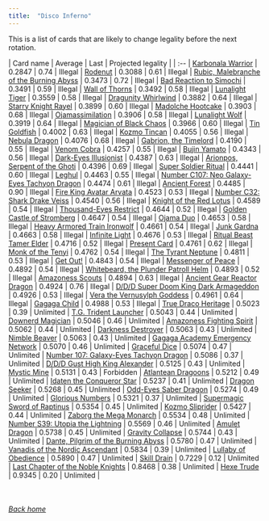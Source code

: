 ```yaml
---
title:  "Disco Inferno"
---
```


This is a list of cards that are likely to change legality before the next rotation.

| Card name | Average | Last | Projected legality |
| :-- |
[Karbonala Warrior](https://db.ygoprodeck.com/card/?search=Karbonala%20Warrior) | 0.2847 | 0.74 | Illegal |
[Rodenut](https://db.ygoprodeck.com/card/?search=Rodenut) | 0.3088 | 0.61 | Illegal |
[Rubic, Malebranche of the Burning Abyss](https://db.ygoprodeck.com/card/?search=Rubic,%20Malebranche%20of%20the%20Burning%20Abyss) | 0.3473 | 0.72 | Illegal |
[Bad Reaction to Simochi](https://db.ygoprodeck.com/card/?search=Bad%20Reaction%20to%20Simochi) | 0.3491 | 0.59 | Illegal |
[Wall of Thorns](https://db.ygoprodeck.com/card/?search=Wall%20of%20Thorns) | 0.3492 | 0.58 | Illegal |
[Lunalight Tiger](https://db.ygoprodeck.com/card/?search=Lunalight%20Tiger) | 0.3559 | 0.58 | Illegal |
[Dragunity Whirlwind](https://db.ygoprodeck.com/card/?search=Dragunity%20Whirlwind) | 0.3882 | 0.64 | Illegal |
[Starry Knight Rayel](https://db.ygoprodeck.com/card/?search=Starry%20Knight%20Rayel) | 0.3899 | 0.60 | Illegal |
[Madolche Hootcake](https://db.ygoprodeck.com/card/?search=Madolche%20Hootcake) | 0.3903 | 0.68 | Illegal |
[Ojamassimilation](https://db.ygoprodeck.com/card/?search=Ojamassimilation) | 0.3906 | 0.58 | Illegal |
[Lunalight Wolf](https://db.ygoprodeck.com/card/?search=Lunalight%20Wolf) | 0.3919 | 0.64 | Illegal |
[Magician of Black Chaos](https://db.ygoprodeck.com/card/?search=Magician%20of%20Black%20Chaos) | 0.3966 | 0.60 | Illegal |
[Tin Goldfish](https://db.ygoprodeck.com/card/?search=Tin%20Goldfish) | 0.4002 | 0.63 | Illegal |
[Kozmo Tincan](https://db.ygoprodeck.com/card/?search=Kozmo%20Tincan) | 0.4055 | 0.56 | Illegal |
[Nebula Dragon](https://db.ygoprodeck.com/card/?search=Nebula%20Dragon) | 0.4076 | 0.68 | Illegal |
[Gabrion, the Timelord](https://db.ygoprodeck.com/card/?search=Gabrion,%20the%20Timelord) | 0.4190 | 0.55 | Illegal |
[Venom Cobra](https://db.ygoprodeck.com/card/?search=Venom%20Cobra) | 0.4257 | 0.55 | Illegal |
[Bujin Yamato](https://db.ygoprodeck.com/card/?search=Bujin%20Yamato) | 0.4343 | 0.56 | Illegal |
[Dark-Eyes Illusionist](https://db.ygoprodeck.com/card/?search=Dark-Eyes%20Illusionist) | 0.4387 | 0.63 | Illegal |
[Arionpos, Serpent of the Ghoti](https://db.ygoprodeck.com/card/?search=Arionpos,%20Serpent%20of%20the%20Ghoti) | 0.4396 | 0.69 | Illegal |
[Super Soldier Ritual](https://db.ygoprodeck.com/card/?search=Super%20Soldier%20Ritual) | 0.4441 | 0.60 | Illegal |
[Leghul](https://db.ygoprodeck.com/card/?search=Leghul) | 0.4463 | 0.55 | Illegal |
[Number C107: Neo Galaxy-Eyes Tachyon Dragon](https://db.ygoprodeck.com/card/?search=Number%20C107:%20Neo%20Galaxy-Eyes%20Tachyon%20Dragon) | 0.4474 | 0.61 | Illegal |
[Ancient Forest](https://db.ygoprodeck.com/card/?search=Ancient%20Forest) | 0.4485 | 0.90 | Illegal |
[Fire King Avatar Arvata](https://db.ygoprodeck.com/card/?search=Fire%20King%20Avatar%20Arvata) | 0.4523 | 0.53 | Illegal |
[Number C32: Shark Drake Veiss](https://db.ygoprodeck.com/card/?search=Number%20C32:%20Shark%20Drake%20Veiss) | 0.4540 | 0.56 | Illegal |
[Knight of the Red Lotus](https://db.ygoprodeck.com/card/?search=Knight%20of%20the%20Red%20Lotus) | 0.4589 | 0.54 | Illegal |
[Thousand-Eyes Restrict](https://db.ygoprodeck.com/card/?search=Thousand-Eyes%20Restrict) | 0.4644 | 0.52 | Illegal |
[Golden Castle of Stromberg](https://db.ygoprodeck.com/card/?search=Golden%20Castle%20of%20Stromberg) | 0.4647 | 0.54 | Illegal |
[Ojama Duo](https://db.ygoprodeck.com/card/?search=Ojama%20Duo) | 0.4653 | 0.58 | Illegal |
[Heavy Armored Train Ironwolf](https://db.ygoprodeck.com/card/?search=Heavy%20Armored%20Train%20Ironwolf) | 0.4661 | 0.54 | Illegal |
[Junk Gardna](https://db.ygoprodeck.com/card/?search=Junk%20Gardna) | 0.4663 | 0.58 | Illegal |
[Infinite Light](https://db.ygoprodeck.com/card/?search=Infinite%20Light) | 0.4676 | 0.53 | Illegal |
[Ritual Beast Tamer Elder](https://db.ygoprodeck.com/card/?search=Ritual%20Beast%20Tamer%20Elder) | 0.4716 | 0.52 | Illegal |
[Present Card](https://db.ygoprodeck.com/card/?search=Present%20Card) | 0.4761 | 0.62 | Illegal |
[Monk of the Tenyi](https://db.ygoprodeck.com/card/?search=Monk%20of%20the%20Tenyi) | 0.4762 | 0.54 | Illegal |
[The Tyrant Neptune](https://db.ygoprodeck.com/card/?search=The%20Tyrant%20Neptune) | 0.4811 | 0.53 | Illegal |
[Get Out!](https://db.ygoprodeck.com/card/?search=Get%20Out!) | 0.4843 | 0.54 | Illegal |
[Messenger of Peace](https://db.ygoprodeck.com/card/?search=Messenger%20of%20Peace) | 0.4892 | 0.54 | Illegal |
[Whitebeard, the Plunder Patroll Helm](https://db.ygoprodeck.com/card/?search=Whitebeard,%20the%20Plunder%20Patroll%20Helm) | 0.4893 | 0.52 | Illegal |
[Amazoness Scouts](https://db.ygoprodeck.com/card/?search=Amazoness%20Scouts) | 0.4894 | 0.63 | Illegal |
[Ancient Gear Reactor Dragon](https://db.ygoprodeck.com/card/?search=Ancient%20Gear%20Reactor%20Dragon) | 0.4924 | 0.76 | Illegal |
[D/D/D Super Doom King Dark Armageddon](https://db.ygoprodeck.com/card/?search=D/D/D%20Super%20Doom%20King%20Dark%20Armageddon) | 0.4926 | 0.53 | Illegal |
[Vera the Vernusylph Goddess](https://db.ygoprodeck.com/card/?search=Vera%20the%20Vernusylph%20Goddess) | 0.4961 | 0.64 | Illegal |
[Gagaga Child](https://db.ygoprodeck.com/card/?search=Gagaga%20Child) | 0.4988 | 0.53 | Illegal |
[True Draco Heritage](https://db.ygoprodeck.com/card/?search=True%20Draco%20Heritage) | 0.5023 | 0.39 | Unlimited |
[T.G. Trident Launcher](https://db.ygoprodeck.com/card/?search=T.G.%20Trident%20Launcher) | 0.5043 | 0.44 | Unlimited |
[Downerd Magician](https://db.ygoprodeck.com/card/?search=Downerd%20Magician) | 0.5046 | 0.46 | Unlimited |
[Amazoness Fighting Spirit](https://db.ygoprodeck.com/card/?search=Amazoness%20Fighting%20Spirit) | 0.5062 | 0.44 | Unlimited |
[Darkness Destroyer](https://db.ygoprodeck.com/card/?search=Darkness%20Destroyer) | 0.5063 | 0.43 | Unlimited |
[Nimble Beaver](https://db.ygoprodeck.com/card/?search=Nimble%20Beaver) | 0.5063 | 0.43 | Unlimited |
[Gagaga Academy Emergency Network](https://db.ygoprodeck.com/card/?search=Gagaga%20Academy%20Emergency%20Network) | 0.5070 | 0.46 | Unlimited |
[Graceful Dice](https://db.ygoprodeck.com/card/?search=Graceful%20Dice) | 0.5074 | 0.47 | Unlimited |
[Number 107: Galaxy-Eyes Tachyon Dragon](https://db.ygoprodeck.com/card/?search=Number%20107:%20Galaxy-Eyes%20Tachyon%20Dragon) | 0.5086 | 0.37 | Unlimited |
[D/D/D Gust High King Alexander](https://db.ygoprodeck.com/card/?search=D/D/D%20Gust%20High%20King%20Alexander) | 0.5125 | 0.43 | Unlimited |
[Mystic Mine](https://db.ygoprodeck.com/card/?search=Mystic%20Mine) | 0.5131 | 0.43 | Forbidden |
[Atlantean Dragoons](https://db.ygoprodeck.com/card/?search=Atlantean%20Dragoons) | 0.5212 | 0.49 | Unlimited |
[Idaten the Conqueror Star](https://db.ygoprodeck.com/card/?search=Idaten%20the%20Conqueror%20Star) | 0.5237 | 0.41 | Unlimited |
[Dragon Seeker](https://db.ygoprodeck.com/card/?search=Dragon%20Seeker) | 0.5268 | 0.45 | Unlimited |
[Odd-Eyes Saber Dragon](https://db.ygoprodeck.com/card/?search=Odd-Eyes%20Saber%20Dragon) | 0.5274 | 0.49 | Unlimited |
[Glorious Numbers](https://db.ygoprodeck.com/card/?search=Glorious%20Numbers) | 0.5321 | 0.37 | Unlimited |
[Supermagic Sword of Raptinus](https://db.ygoprodeck.com/card/?search=Supermagic%20Sword%20of%20Raptinus) | 0.5354 | 0.45 | Unlimited |
[Kozmo Sliprider](https://db.ygoprodeck.com/card/?search=Kozmo%20Sliprider) | 0.5427 | 0.44 | Unlimited |
[Zaborg the Mega Monarch](https://db.ygoprodeck.com/card/?search=Zaborg%20the%20Mega%20Monarch) | 0.5534 | 0.48 | Unlimited |
[Number S39: Utopia the Lightning](https://db.ygoprodeck.com/card/?search=Number%20S39:%20Utopia%20the%20Lightning) | 0.5569 | 0.46 | Unlimited |
[Amulet Dragon](https://db.ygoprodeck.com/card/?search=Amulet%20Dragon) | 0.5738 | 0.45 | Unlimited |
[Gravity Collapse](https://db.ygoprodeck.com/card/?search=Gravity%20Collapse) | 0.5744 | 0.43 | Unlimited |
[Dante, Pilgrim of the Burning Abyss](https://db.ygoprodeck.com/card/?search=Dante,%20Pilgrim%20of%20the%20Burning%20Abyss) | 0.5780 | 0.47 | Unlimited |
[Vanadis of the Nordic Ascendant](https://db.ygoprodeck.com/card/?search=Vanadis%20of%20the%20Nordic%20Ascendant) | 0.5834 | 0.39 | Unlimited |
[Lullaby of Obedience](https://db.ygoprodeck.com/card/?search=Lullaby%20of%20Obedience) | 0.5890 | 0.47 | Unlimited |
[Skill Drain](https://db.ygoprodeck.com/card/?search=Skill%20Drain) | 0.7229 | 0.12 | Unlimited |
[Last Chapter of the Noble Knights](https://db.ygoprodeck.com/card/?search=Last%20Chapter%20of%20the%20Noble%20Knights) | 0.8468 | 0.38 | Unlimited |
[Hexe Trude](https://db.ygoprodeck.com/card/?search=Hexe%20Trude) | 0.9345 | 0.20 | Unlimited |

<br>

###### [Back home](index)